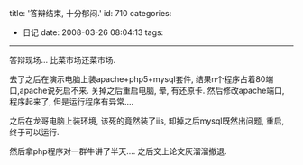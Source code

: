 title: '答辩结束, 十分郁闷.'
id: 710
categories:
  - 日记
date: 2008-03-26 08:04:13
tags:
---

答辩现场... 比菜市场还菜市场.

去了之后在演示电脑上装apache+php5+mysql套件, 结果n个程序占着80端口,apache说死启不来. 关掉之后重启电脑, 晕, 有还原卡. 然后修改apache端口, 程序起来了, 但是运行程序有异常....

之后在龙哥电脑上装环境, 该死的竟然装了iis, 卸掉之后mysql既然出问题, 重启, 终于可以运行.

然后拿php程序对一群牛讲了半天.... 之后交上论文灰溜溜撤退.
